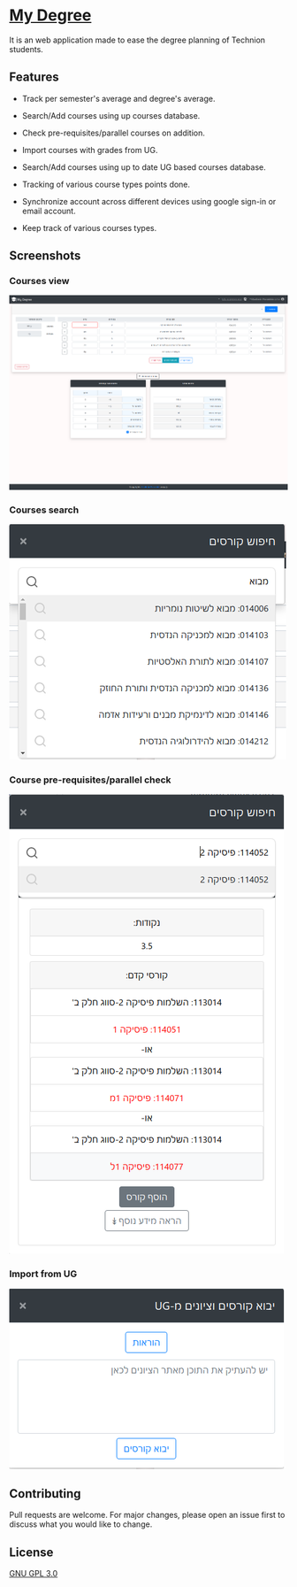 # [My Degree](https://mydegree.co.il)
It is an web application made to ease the degree planning of Technion students.

## Features

- Track per semester's average and degree's average.

- Search/Add courses using up  courses database.

- Check pre-requisites/parallel courses on addition.

- Import courses with grades from UG.

- Search/Add courses using up to date UG based courses database.

- Tracking of various course types points done.

- Synchronize account across different devices using google sign-in or email account.

- Keep track of various courses types.

## Screenshots

### Courses view
![](images/main.png)

### Courses search
![](images/search_2.png)


### Course pre-requisites/parallel check
![](images/search.png)

### Import from UG
![](images/import_ug.png)



## Contributing
Pull requests are welcome. For major changes, please open an issue first to discuss what you would like to change.


## License
[GNU GPL 3.0](LICENSE.MD )
